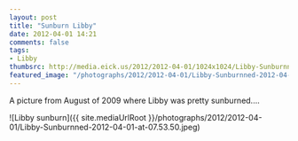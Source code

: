 ```yaml
---
layout: post
title: "Sunburn Libby"
date: 2012-04-01 14:21
comments: false
tags: 
- Libby
thumbsrc: http://media.eick.us/2012/2012-04-01/1024x1024/Libby-Sunburnned-2012-04-01-at-07.53.50.jpeg
featured_image: "/photographs/2012/2012-04-01/Libby-Sunburnned-2012-04-01-at-07.53.50.jpeg"
---
```

A picture from August of 2009 where Libby was pretty sunburned....



![Libby sunburn]({{ site.mediaUrlRoot }}/photographs/2012/2012-04-01/Libby-Sunburnned-2012-04-01-at-07.53.50.jpeg)
